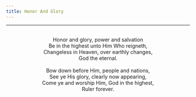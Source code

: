 ```yaml
---
title: Honor And Glory
---
```


---
<center>
<br/>
Honor and glory, power and salvation<br/>
Be in the highest unto Him Who reigneth,<br/>
Changeless in Heaven, over earthly changes,<br/>
God the eternal.<br/>
<br/>
Bow down before Him, people and nations,<br/>
See ye His glory, clearly now appearing,<br/>
Come ye and worship Him, God in the highest,<br/>
Ruler forever.<br/>

</center>